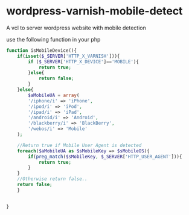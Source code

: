 # wordpress-varnish-mobile-detect
A vcl to server wordpress website with mobile detection

use the following function in your php

```php
function isMobileDevice(){
	if(isset($_SERVER['HTTP_X_VARNISH'])){
		if ($_SERVER['HTTP_X_DEVICE']=='MOBILE'){
			return true;
		}else{
			return false;
		}
	}else{
		$aMobileUA = array(
        '/iphone/i' => 'iPhone', 
        '/ipod/i' => 'iPod', 
        '/ipad/i' => 'iPad', 
        '/android/i' => 'Android', 
        '/blackberry/i' => 'BlackBerry', 
        '/webos/i' => 'Mobile'
    );

    //Return true if Mobile User Agent is detected
    foreach($aMobileUA as $sMobileKey => $sMobileOS){
        if(preg_match($sMobileKey, $_SERVER['HTTP_USER_AGENT'])){
            return true;
        }
    }
    //Otherwise return false..  
    return false;
	}

    
}
```
